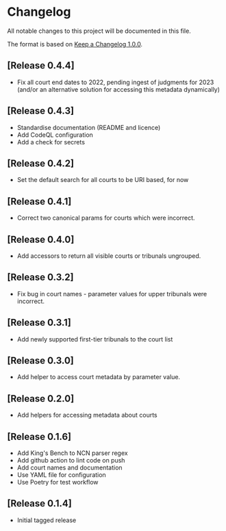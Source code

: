 # Changelog

All notable changes to this project will be documented in this file.

The format is based on [Keep a Changelog 1.0.0].

## [Release 0.4.4]
- Fix all court end dates to 2022, pending ingest of judgments for 2023
  (and/or an alternative solution for accessing this metadata dynamically)

## [Release 0.4.3]
  - Standardise documentation (README and licence)
  - Add CodeQL configuration
  - Add a check for secrets

## [Release 0.4.2]
- Set the default search for all courts to be URI based, for now

## [Release 0.4.1]
- Correct two canonical params for courts which were incorrect.

## [Release 0.4.0]
- Add accessors to return all visible courts or tribunals ungrouped.

## [Release 0.3.2]
- Fix bug in court names - parameter values for upper tribunals were incorrect.

## [Release 0.3.1]
- Add newly supported first-tier tribunals to the court list

## [Release 0.3.0]
- Add helper to access court metadata by parameter value.

## [Release 0.2.0]
- Add helpers for accessing metadata about courts

## [Release 0.1.6]
- Add King's Bench to NCN parser regex
- Add github action to lint code on push
- Add court names and documentation
- Use YAML file for configuration
- Use Poetry for test workflow

## [Release 0.1.4]
- Initial tagged release

[keep a changelog 1.0.0]: https://keepachangelog.com/en/1.0.0/
